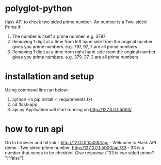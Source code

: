 # polyglot-python
flask API to check two sided prime number-
An number is a Two-sided Prime if 
1.	The number is itself a prime number. 
e.g. 3797
2.	Removing 1 digit at a time from left hand side from the original number gives you prime numbers. 
e.g. 797, 97, 7 are all prime numbers.
3.	Removing 1 digit at a time from right hand side from the original number gives you prime numbers. 
e.g. 379, 37, 3 are all prime numbers.

# installation and setup
Using command line run below-
1. python -m pip install -r requirements.txt
2. cd flask-app
3. api.py
Application will start running on http://127.0.0.1:5000/

# how to run api
Go to browser and hit link -
http://127.0.0.1:5000/api - Welcome to Flask API demo : Two sided prime number.
http://127.0.0.1:5000/api/33 - 33 is a number that needs to be checked. Give response {"33 is two sided prime? ":"false"}
